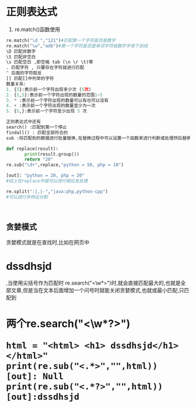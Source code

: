 # 正则表达式

 1.  re.match()函数使用
 ~~~python
 re.match("\d ","121")#匹配第一个字符是否是数字
 re.match("\w","adb")#第一个字符是否是单词字符级数字字母下划线
 \D 匹配非数字
 \S 匹配非空白
 \s 匹配空白 ,即空格 tab (\n \r \t)等
 . 匹配字符 , 只要存在字符就进行匹配
 ^ 后面的字符取反
 [] 匹配[]中列举的字符
 数量关系:
 1. {5}:表示前一个字符出现多少次 (5次)
 2. {1,5}:表示前一个字符出现的数量的范围1~5
 3. * :表示前一个字符出现的数量可以有也可以没有
 4. + :表示前一个字符出现的数量至少为一次
 5. {5,}:表示前一个字符至少出现 5 次
 
 正则表达式中还有
 search() :匹配到第一个停止
 findall() : 匹配全部符合的
 sub :将匹配到的数据进行批量替换,在替换过程中可以设置一个函数来进行判断或处理然后替换成相应的数值后字符.
 
 def replace(result):
        print(result.group())
        return "20"
 re.sub("\d+",replace,"python = 50, php = 10")

[out]: "python = 20, php = 20"
#综上在replace中就可以进行相应发处理

re.split(":|,|-","java:php,python-cpp")
#可以进行多特征分割
 
 

 
 ~~~
## 贪婪模式

贪婪模式就是在查找时,比如在网页中 <html> <h1> dssdhsjd</h1></html> ,当使用尖括号作为匹配时 re.search("<\w*>")时,就会直接匹配最大的,也就是全部文章,但是当在文本后面增加一个问号时就能关闭贪婪模式,也就或最小匹配,只匹配到 <html> <h1>两个re.search("<\w\*?>")

```
html = "<html> <h1> dssdhsjd</h1></html>"
print(re.sub("<.*>","",html))
[out]: Null
print(re.sub("<.*?>","",html))
[out]:dssdhsjd
```

